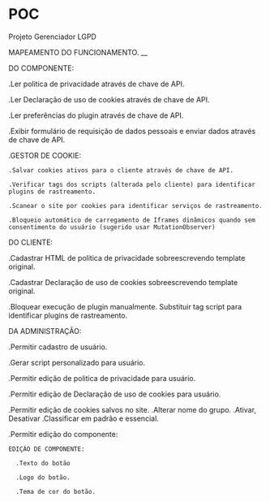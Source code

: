 # POC
Projeto Gerenciador LGPD

MAPEAMENTO DO FUNCIONAMENTO.
__

DO COMPONENTE:

  .Ler politica de privacidade através de chave de API.
  
  .Ler Declaração de uso de cookies através de chave de API.
  
  .Ler preferências do plugin através de chave de API.
  
  .Exibir formulário de requisição de dados pessoais e enviar dados através de chave de API.
  
  .GESTOR DE COOKIE:
  
    .Salvar cookies ativos para o cliente através de chave de API.
    
    .Verificar tags dos scripts (alterada pelo cliente) para identificar plugins de rastreamento.
    
    .Scanear o site por cookies para identificar serviços de rastreamento.
    
    .Bloqueio automático de carregamento de Iframes dinâmicos quando sem consentimento do usuário (sugerido usar MutationObserver)

DO CLIENTE:

  .Cadastrar HTML de politica de privacidade sobreescrevendo template original.
  
  .Cadastrar Declaração de uso de cookies sobreescrevendo template original.
  
  .Bloquear execução de plugin manualmente. Substituir tag script para identificar plugins de rastreamento.

DA ADMINISTRAÇÃO:

  .Permitir cadastro de usuário.
  
  .Gerar script personalizado para usuário.
  
  .Permitir edição de politica de privacidade para usuário.
  
  .Permitir edição de Declaração de uso de cookies para usuário.
  
  .Permitir edição de cookies salvos no site.
    .Alterar nome do grupo.
    .Ativar, Desativar
    .Classificar em padrão e essencial. 
  
  .Permitir edição do componente:
    
    EDIÇÃO DE COMPONENTE:
     
      .Texto do botão
      
      .Logo do botão.
      
      .Tema de cor do botão.
